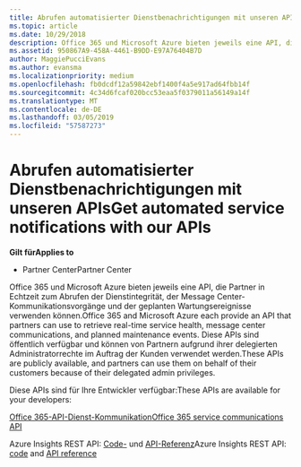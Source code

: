```yaml
---
title: Abrufen automatisierter Dienstbenachrichtigungen mit unseren APIs | Partner Center
ms.topic: article
ms.date: 10/29/2018
description: Office 365 und Microsoft Azure bieten jeweils eine API, die Partner in Echtzeit zum Abrufen der Dienstintegrität, der Message Center-Kommunikationsvorgänge und der geplanten Wartungsereignisse verwenden können.
ms.assetid: 950867A9-458A-4461-B9DD-E97A76404B7D
author: MaggiePucciEvans
ms.author: evansma
ms.localizationpriority: medium
ms.openlocfilehash: fb0dcdf12a59842ebf1400f4a5e917ad64fbb14f
ms.sourcegitcommit: 4c34d6fcaf020bcc53eaa5f0379011a56149a14f
ms.translationtype: MT
ms.contentlocale: de-DE
ms.lasthandoff: 03/05/2019
ms.locfileid: "57587273"
---
```

# <a name="get-automated-service-notifications-with-our-apis"></a><span data-ttu-id="da6ee-103">Abrufen automatisierter Dienstbenachrichtigungen mit unseren APIs</span><span class="sxs-lookup"><span data-stu-id="da6ee-103">Get automated service notifications with our APIs</span></span>

<span data-ttu-id="da6ee-104">**Gilt für**</span><span class="sxs-lookup"><span data-stu-id="da6ee-104">**Applies to**</span></span>

-  <span data-ttu-id="da6ee-105">Partner Center</span><span class="sxs-lookup"><span data-stu-id="da6ee-105">Partner Center</span></span>

<span data-ttu-id="da6ee-106">Office 365 und Microsoft Azure bieten jeweils eine API, die Partner in Echtzeit zum Abrufen der Dienstintegrität, der Message Center-Kommunikationsvorgänge und der geplanten Wartungsereignisse verwenden können.</span><span class="sxs-lookup"><span data-stu-id="da6ee-106">Office 365 and Microsoft Azure each provide an API that partners can use to retrieve real-time service health, message center communications, and planned maintenance events.</span></span> <span data-ttu-id="da6ee-107">Diese APIs sind öffentlich verfügbar und können von Partnern aufgrund ihrer delegierten Administratorrechte im Auftrag der Kunden verwendet werden.</span><span class="sxs-lookup"><span data-stu-id="da6ee-107">These APIs are publicly available, and partners can use them on behalf of their customers because of their delegated admin privileges.</span></span>

<span data-ttu-id="da6ee-108">Diese APIs sind für Ihre Entwickler verfügbar:</span><span class="sxs-lookup"><span data-stu-id="da6ee-108">These APIs are available for your developers:</span></span>

[<span data-ttu-id="da6ee-109">Office 365-API-Dienst-Kommunikation</span><span class="sxs-lookup"><span data-stu-id="da6ee-109">Office 365 service communications API</span></span>](https://go.microsoft.com/fwlink/p/?LinkId=616899)

<span data-ttu-id="da6ee-110">Azure Insights REST API: [Code-](https://go.microsoft.com/fwlink/p/?LinkId=617299) und [API-Referenz](https://go.microsoft.com/fwlink/p/?LinkId=617300)</span><span class="sxs-lookup"><span data-stu-id="da6ee-110">Azure Insights REST API: [code](https://go.microsoft.com/fwlink/p/?LinkId=617299) and [API reference](https://go.microsoft.com/fwlink/p/?LinkId=617300)</span></span>

 

 



